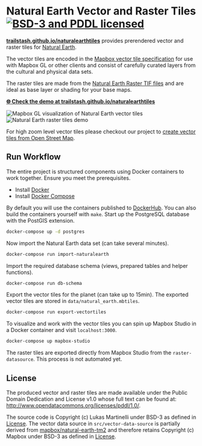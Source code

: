 # Natural Earth Vector and Raster Tiles [![BSD-3 and PDDL licensed](https://img.shields.io/badge/license-BSD--3/PDDL-blue.svg)](https://github.com/trailstash/naturalearthtiles#license)

[**trailstash.github.io/naturalearthtiles**](https://trailstash.github.io/naturalearthtiles/) provides prerendered vector and raster tiles for [Natural Earth](http://naturalearthdata.com/).

The vector tiles are encoded in the [Mapbox vector tile specification](https://github.com/mapbox/vector-tile-spec) for use with Mapbox GL or other clients and consist of carefully curated layers from the cultural and physical data sets.

The raster tiles are made from the [Natural Earth Raster TIF files](http://www.naturalearthdata.com/downloads/10m-raster-data/)
and are ideal as base layer or shading for your base maps.

[**:globe_with_meridians: Check the demo at trailstash.github.io/naturalearthtiles**](https://trailstash.github.io/naturalearthtiles)

![Mapbox GL visualization of Natural Earth vector tiles](vector_demo.gif)
![Natural Earth raster tiles demo](raster_demo.gif)

For high zoom level vector tiles please checkout our project to [create vector tiles from Open Street Map](http://osm2vectortiles.org).

## Run Workflow

The entire project is structured components using Docker containers
to work together. Ensure you meet the prerequisites.

- Install [Docker](https://docs.docker.com/engine/installation/)
- Install [Docker Compose](https://docs.docker.com/compose/install/)

By default you will use the containers published to [DockerHub](https://hub.docker.com/u/naturalearthtiles/).
You can also build the containers yourself with `make`.
Start up the PostgreSQL database with the PostGIS extension.

```bash
docker-compose up -d postgres
```

Now import the Natural Earth data set (can take several minutes).

```bash
docker-compose run import-naturalearth
```

Import the required database schema (views, prepared tables and helper functions).

```bash
docker-compose run db-schema
```

Export the vector tiles for the planet (can take up to 15min).
The exported vector tiles are stored in `data/natural_earth.mbtiles`.

```bash
docker-compose run export-vectortiles
```

To visualize and work with the vector tiles you can spin up Mapbox Studio
in a Docker container and visit `localhost:3000`.

```bash
docker-compose up mapbox-studio
```

The raster tiles are exported directly from Mapbox Studio from the `raster-datasource`. This process is not automated yet.

## License

The produced vector and raster tiles are made available under the Public Domain Dedication and License v1.0 whose full text can be found at: http://www.opendatacommons.org/licenses/pddl/1.0/.

The source code is Copyright (c) Lukas Martinelli under BSD-3 as defined in [License](LICENSE). The vector data source in `src/vector-data-source` is partially derived from [mapbox/natural-earth-tm2](https://github.com/mapbox/natural-earth-tm2) and therefore retains Copyright (c) Mapbox under BSD-3 as defined in [License](src/vector-data-source/LICENSE.md).
